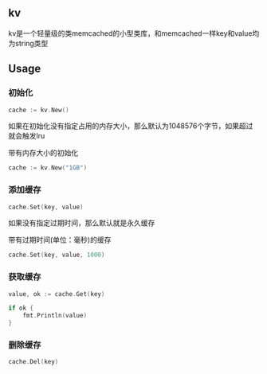 ## kv

kv是一个轻量级的类memcached的小型类库，和memcached一样key和value均为string类型

## Usage

### 初始化

```go
cache := kv.New()
```

如果在初始化没有指定占用的内存大小，那么默认为1048576个字节，如果超过就会触发lru

带有内存大小的初始化

```go
cache := kv.New("1GB")
```

### 添加缓存

```go
cache.Set(key, value)
```

如果没有指定过期时间，那么默认就是永久缓存

带有过期时间(单位：毫秒)的缓存

```go
cache.Set(key, value, 1000)
```

### 获取缓存

```go
value, ok := cache.Get(key)

if ok {
    fmt.Println(value)
}
```

### 删除缓存

```go
cache.Del(key)
```
